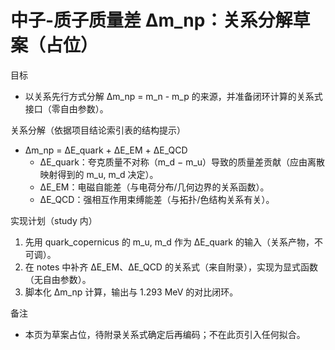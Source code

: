 # 中子-质子质量差 Δm_np：关系分解草案（占位）

目标
- 以关系先行方式分解 Δm_np = m_n - m_p 的来源，并准备闭环计算的关系式接口（零自由参数）。

关系分解（依据项目结论索引表的结构提示）
- Δm_np = ΔE_quark + ΔE_EM + ΔE_QCD
  - ΔE_quark：夸克质量不对称（m_d − m_u）导致的质量差贡献（应由离散映射得到的 m_u, m_d 决定）。
  - ΔE_EM：电磁自能差（与电荷分布/几何边界的关系函数）。
  - ΔE_QCD：强相互作用束缚能差（与拓扑/色结构关系有关）。

实现计划（study 内）
1) 先用 quark_copernicus 的 m_u, m_d 作为 ΔE_quark 的输入（关系产物，不可调）。
2) 在 notes 中补齐 ΔE_EM、ΔE_QCD 的关系式（来自附录），实现为显式函数（无自由参数）。
3) 脚本化 Δm_np 计算，输出与 1.293 MeV 的对比闭环。

备注
- 本页为草案占位，待附录关系式确定后再编码；不在此页引入任何拟合。

